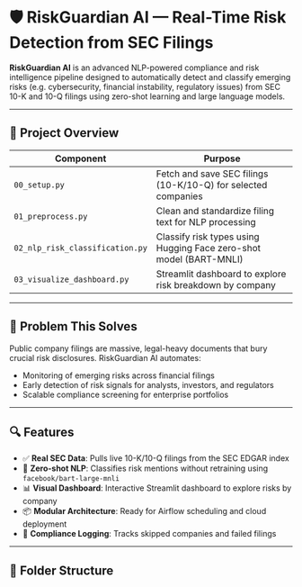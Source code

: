 # 🛡️ RiskGuardian AI — Real-Time Risk Detection from SEC Filings

**RiskGuardian AI** is an advanced NLP-powered compliance and risk intelligence pipeline designed to automatically detect and classify emerging risks (e.g. cybersecurity, financial instability, regulatory issues) from SEC 10-K and 10-Q filings using zero-shot learning and large language models.

---

## 🚀 Project Overview

| Component            | Purpose                                                                 |
|---------------------|-------------------------------------------------------------------------|
| `00_setup.py`        | Fetch and save SEC filings (10-K/10-Q) for selected companies           |
| `01_preprocess.py`   | Clean and standardize filing text for NLP processing                    |
| `02_nlp_risk_classification.py` | Classify risk types using Hugging Face zero-shot model (BART-MNLI)  |
| `03_visualize_dashboard.py`     | Streamlit dashboard to explore risk breakdown by company         |

---

## 🎯 Problem This Solves

Public company filings are massive, legal-heavy documents that bury crucial risk disclosures. RiskGuardian AI automates:
- Monitoring of emerging risks across financial filings
- Early detection of risk signals for analysts, investors, and regulators
- Scalable compliance screening for enterprise portfolios

---

## 🔍 Features

- ✅ **Real SEC Data**: Pulls live 10-K/10-Q filings from the SEC EDGAR index
- 🤖 **Zero-shot NLP**: Classifies risk mentions without retraining using `facebook/bart-large-mnli`
- 📊 **Visual Dashboard**: Interactive Streamlit dashboard to explore risks by company
- 📦 **Modular Architecture**: Ready for Airflow scheduling and cloud deployment
- 🔐 **Compliance Logging**: Tracks skipped companies and failed filings

---

## 📂 Folder Structure

